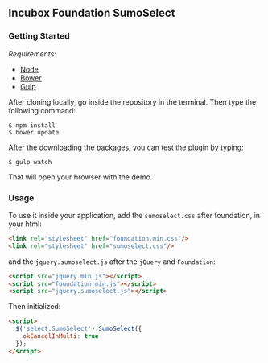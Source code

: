 ## Incubox Foundation SumoSelect

### Getting Started

*Requirements:*
* [Node](http://nodejs.org/)
* [Bower](http://bower.io/)
* [Gulp](http://gulpjs.com/)

After cloning locally, go inside the repository in the terminal. Then type the following command:

```
$ npm install
$ bower update
```

After the downloading the packages, you can test the plugin by typing:

```
$ gulp watch
```

That will open your browser with the demo.

### Usage

To use it inside your application, add the `sumoselect.css` after foundation, in your html:

```html
<link rel="stylesheet" href="foundation.min.css"/>
<link rel="stylesheet" href="sumoselect.css"/>
```

and the `jquery.sumoselect.js` after the `jQuery` and `Foundation`:

```html
<script src="jquery.min.js"></script>
<script src="foundation.min.js"></script>
<script src="jquery.sumoselect.js"></script>
```

Then initialized:

```html
<script>
  $('select.SumoSelect').SumoSelect({
    okCancelInMulti: true
  });
</script>
```